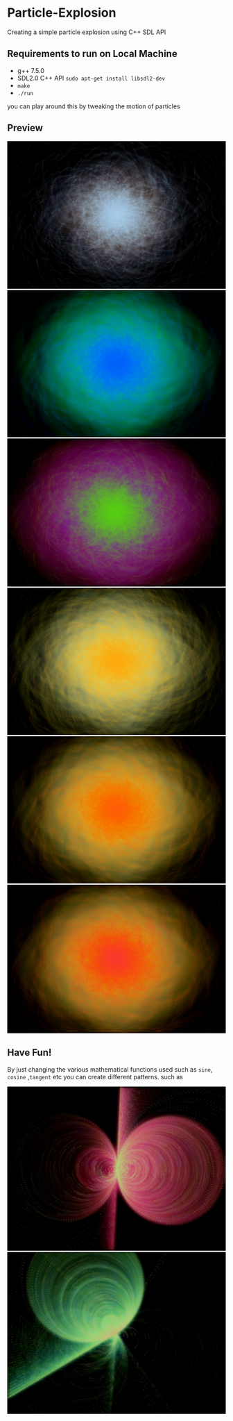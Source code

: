 # Particle-Explosion
Creating a simple particle explosion using C++ SDL API

## Requirements to run on Local Machine

- g++ 7.5.0
- SDL2.0 C++ API
`sudo apt-get install libsdl2-dev`
- `make`
- `./run`


you can play around this by tweaking the motion of particles

## Preview

![alt text](./preview/p1.png)
![alt text](./preview/p2.png)
![alt text](./preview/p3.png)
![alt text](./preview/p4.png)
![alt text](./preview/p5.png)
![alt text](./preview/p6.png)

## Have Fun!
By just changing the various mathematical functions used such as `sine`, `cosine` ,`tangent` etc you can create different patterns.
such as

![alt text](./preview/p7.png)
![alt text](./preview/p8.png)


